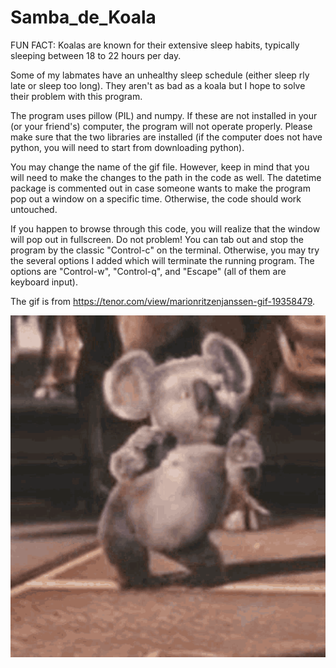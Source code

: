 # Samba_de_Koala

FUN FACT: Koalas are known for their extensive sleep habits, typically sleeping between 18 to 22 hours per day.

Some of my labmates have an unhealthy sleep schedule (either sleep rly late or sleep too long). 
They aren't as bad as a koala but I hope to solve their problem with this program.

The program uses pillow (PIL) and numpy. If these are not installed in your (or your friend's) computer, the program will not operate properly. Please make sure that the two libraries are installed (if the computer does not have python, you will need to start from downloading python).

You may change the name of the gif file. However, keep in mind that you will need to make the changes to the path in the code as well.
The datetime package is commented out in case someone wants to make the program pop out a window on a specific time. Otherwise, the code should work untouched.

If you happen to browse through this code, you will realize that the window will pop out in fullscreen. Do not problem! You can tab out and stop the program by the classic "Control-c" on the terminal. Otherwise, you may try the several options I added which will terminate the running program. The options are "Control-w", "Control-q", and "Escape" (all of them are keyboard input).

The gif is from https://tenor.com/view/marionritzenjanssen-gif-19358479.

<p align="center">
  <img src=https://github.com/nykie738/Samba_de_Koala/blob/main/taniecK.gif alt="animated" />
</p>

